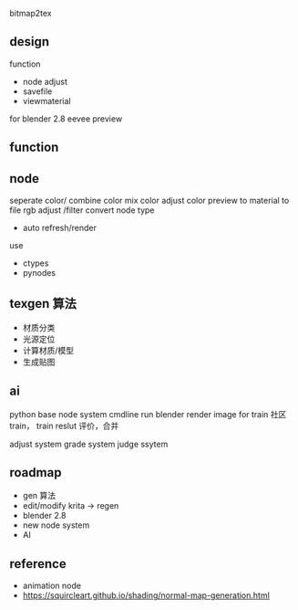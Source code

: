 bitmap2tex

## design
function
- node adjust
- savefile
- viewmaterial


for blender 2.8
eevee preview

## function

## node
seperate color/ combine color
mix color
adjust color
preview 
to material
to file
rgb adjust /filter
convert node type
- auto refresh/render

use 
- ctypes
- pynodes

## texgen 算法
- 材质分类
- 光源定位
- 计算材质/模型
- 生成贴图

## ai
python
base node system
cmdline run
blender render image for train
社区 train， train reslut 评价，合并 


adjust system
grade system
judge ssytem


## roadmap
- gen 算法
- edit/modify krita -> regen
- blender 2.8
- new node system
- AI

## reference
- animation node
- https://squircleart.github.io/shading/normal-map-generation.html